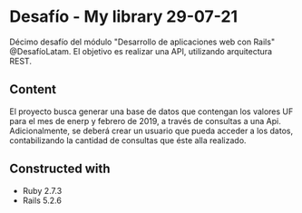 # Desafío - My library 29-07-21

Décimo desafío del módulo "Desarrollo de aplicaciones web con Rails" @DesafíoLatam. El objetivo es realizar una API, utilizando arquitectura REST.

## Content

El proyecto busca generar una base de datos que contengan los valores UF para el mes de enerp y febrero de 2019, a través de consultas a una Api. Adicionalmente, se deberá crear un usuario que pueda acceder a los datos, contabilizando la cantidad de consultas que éste alla realizado.

## Constructed with
* Ruby 2.7.3
* Rails 5.2.6